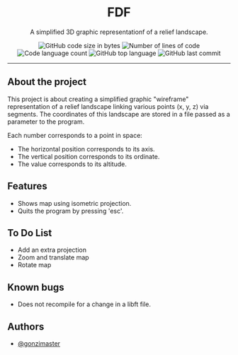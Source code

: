 <h1 align="center">
	FDF
</h1>

<p align="center">
	A simplified 3D graphic representationf of a relief landscape.
</p>
<p align="center">
	<img alt="GitHub code size in bytes" src="https://img.shields.io/github/languages/code-size/gonzimaster/fdf?color=lightblue" />
	<img alt="Number of lines of code" src="https://img.shields.io/tokei/lines/github/gonzimaster/fdf?color=critical" />
	<img alt="Code language count" src="https://img.shields.io/github/languages/count/gonzimaster/fdf?color=yellow" />
	<img alt="GitHub top language" src="https://img.shields.io/github/languages/top/gonzimaster/fdf?color=blue" />
	<img alt="GitHub last commit" src="https://img.shields.io/github/last-commit/gonzimaster/fdf?color=green" />
</p>

---

## About the project

This project is about creating a simplified graphic "wireframe"
representation of a relief landscape linking various points (x, y, z) via
segments. The coordinates of this landscape are stored in a file passed as
a parameter to the program.

Each number corresponds to a point in space:
- The horizontal position corresponds to its axis.
- The vertical position corresponds to its ordinate.
- The value corresponds to its altitude.

## Features

- Shows map using isometric projection.
- Quits the program by pressing 'esc'.

## To Do List

- Add an extra projection
- Zoom and translate map
- Rotate map

## Known bugs

- Does not recompile for a change in a libft file.

## Authors

- [@gonzimaster](https://www.github.com/gonzimaster)

